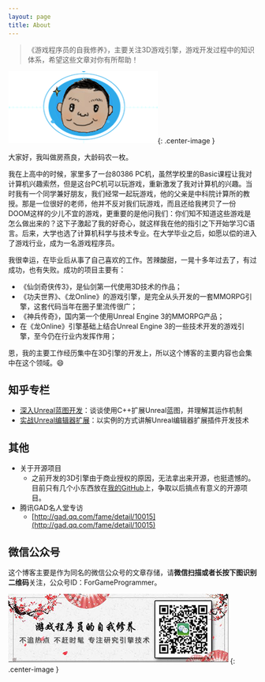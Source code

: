 ```yaml
---
layout: page
title: About
---
```


> 《游戏程序员的自我修养》，主要关注3D游戏引擎，游戏开发过程中的知识体系，希望这些文章对你有所帮助！  


![id](/assets/img/ui/neil3d.png){: .center-image }  

大家好，我叫做房燕良，大龄码农一枚。  

我在上高中的时候，家里多了一台80386 PC机，虽然学校里的Basic课程让我对计算机兴趣索然，但是这台PC机可以玩游戏，重新激发了我对计算机的兴趣。当时我有一个同学兼好朋友，我们经常一起玩游戏，他的父亲是中科院计算所的教授。那是一位很好的老师，他并不反对我们玩游戏，而且还给我拷贝了一份DOOM这样的少儿不宜的游戏，更重要的是他问我们：你们知不知道这些游戏是怎么做出来的？这下子激起了我的好奇心，就这样我在他的指引之下开始学习C语言。后来，大学也选了计算机科学与技术专业。在大学毕业之后，如愿以偿的进入了游戏行业，成为一名游戏程序员。  

我很幸运，在毕业后从事了自己喜欢的工作。苦辣酸甜，一晃十多年过去了，有过成功，也有失败。成功的项目主要有：
* 《仙剑奇侠传3》，是仙剑第一代使用3D技术的作品；
* 《功夫世界》、《龙Online》的游戏引擎，是完全从头开发的一套MMORPG引擎，这套代码当年在圈子里流传很广；
* 《神兵传奇》，国内第一个使用Unreal Engine 3的MMORPG产品；
* 在《龙Online》引擎基础上结合Unreal Engine 3的一些技术开发的游戏引擎，至今仍在行业内发挥作用；
  
恩，我的主要工作经历集中在3D引擎的开发上，所以这个博客的主要内容也会集中在这个领域。:smile:  

## 知乎专栏

* [深入Unreal蓝图开发](https://zhuanlan.zhihu.com/blueprints-in-depth)：谈谈使用C++扩展Unreal蓝图，并理解其运作机制
* [实战Unreal编辑器扩展](https://zhuanlan.zhihu.com/extending-unreal-editor)：以实例的方式讲解Unreal编辑器扩展插件开发技术

## 其他

* 关于开源项目
    * 之前开发的3D引擎由于商业授权的原因，无法拿出来开源，也挺遗憾的。目前只有几个小东西放在[我的GitHub](https://github.com/neil3d)上，争取以后搞点有意义的开源项目。    
* 腾讯GAD名人堂专访
    * [http://gad.qq.com/fame/detail/10015](http://gad.qq.com/fame/detail/10015)

## 微信公众号

这个博客主要是作为同名的微信公众号的文章存储，请**微信扫描或者长按下图识别二维码**关注，公众号ID：ForGameProgrammer。   
  
![banner](/assets/img/ui/banner.jpg){: .center-image }
